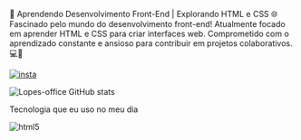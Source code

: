 👋 Aprendendo Desenvolvimento Front-End | Explorando HTML e CSS 🌐
Fascinado pelo mundo do desenvolvimento front-end! Atualmente focado em aprender HTML e CSS para criar interfaces web. Comprometido com o aprendizado constante e ansioso para contribuir em projetos colaborativos. 💻🚀

[![insta](https://img.shields.io/badge/LinkedIn-0077B5?style=for-the-badge&logo=linkedin&logoColor=white)](https://www.linkedin.com/in/henrique-lopes-1b926028b/)

![Lopes-office GitHub stats](https://github-readme-stats.vercel.app/api?username=Lopes-office&show_icons=true&theme=dracula)

Tecnologia que eu uso no meu dia

<img src="https://img.shields.io/badge/HTML5-E34F26?style=for-the-badge&logo=html5&logoColor=white
    " alt="html5">
